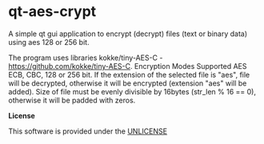 # qt-aes-crypt
A simple qt gui application to encrypt (decrypt) files (text or binary data) using aes 128 or 256 bit.

The program uses libraries kokke/tiny-AES-C - https://github.com/kokke/tiny-AES-C.
Encryption Modes Supported AES ECB, CBC, 128 or 256 bit. If the extension of the selected file  is "aes", file will be decrypted, otherwise it will be encrypted (extension "aes" will be added). Size of file must be evenly divisible by 16bytes (str_len % 16 == 0), otherwise it will be padded with zeros.

<b>License</b>

This software is provided under the  <a href="http://unlicense.org/" rel="nofollow">UNLICENSE</a>
